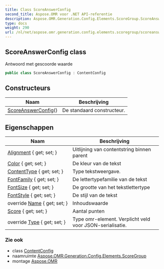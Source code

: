 ```yaml
---
title: Class ScoreAnswerConfig
second_title: Aspose.OMR voor .NET API-referentie
description: Aspose.OMR.Generation.Config.Elements.ScoreGroup.ScoreAnswerConfig klas. Antwoord met gescoorde waarde
type: docs
weight: 290
url: /nl/net/aspose.omr.generation.config.elements.scoregroup/scoreanswerconfig/
---
```

## ScoreAnswerConfig class

Antwoord met gescoorde waarde

```csharp
public class ScoreAnswerConfig : ContentConfig
```

## Constructeurs

| Naam | Beschrijving |
| --- | --- |
| [ScoreAnswerConfig](scoreanswerconfig/)() | De standaard constructeur. |

## Eigenschappen

| Naam | Beschrijving |
| --- | --- |
| [Alignment](../../aspose.omr.generation.config.elements/contentconfig/alignment/) { get; set; } | Uitlijning van contentstring binnen parent |
| [Color](../../aspose.omr.generation.config.elements/contentconfig/color/) { get; set; } | De kleur van de tekst |
| [ContentType](../../aspose.omr.generation.config.elements/contentconfig/contenttype/) { get; set; } | Type tekstweergave. |
| [FontFamily](../../aspose.omr.generation.config.elements/contentconfig/fontfamily/) { get; set; } | De lettertypefamilie van de tekst |
| [FontSize](../../aspose.omr.generation.config.elements/contentconfig/fontsize/) { get; set; } | De grootte van het tekstlettertype |
| [FontStyle](../../aspose.omr.generation.config.elements/contentconfig/fontstyle/) { get; set; } | De stijl van de tekst |
| override [Name](../../aspose.omr.generation.config.elements/contentconfig/name/) { get; set; } | Inhoudswaarde |
| [Score](../../aspose.omr.generation.config.elements.scoregroup/scoreanswerconfig/score/) { get; set; } | Aantal punten |
| override [Type](../../aspose.omr.generation.config.elements.scoregroup/scoreanswerconfig/type/) { get; set; } | Type omr-element. Verplicht veld voor JSON-serialisatie. |

### Zie ook

* class [ContentConfig](../../aspose.omr.generation.config.elements/contentconfig/)
* naamruimte [Aspose.OMR.Generation.Config.Elements.ScoreGroup](../../aspose.omr.generation.config.elements.scoregroup/)
* montage [Aspose.OMR](../../)


